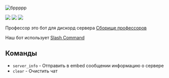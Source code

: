 ![бррррр](https://cdn.discordapp.com/attachments/753626564188569680/852862211104833536/unknown.png)

<p align="left">
    <img src="https://img.shields.io/github/commit-activity/m/SayHelloRoman/Professor">
    <img src="https://img.shields.io/github/stars/SayHelloRoman/Professor?style=social">
    <img src="https://img.shields.io/github/license/SayHelloRoman/Professor">
</p>

Профессор это бот для дискорд сервера [Сборище профессоров](https://discord.gg/xq5gQtW3BS)

Наш бот использует [Slash Command](https://blog.discord.com/slash-commands-are-here-8db0a385d9e6)
 
## Команды

- ``server_info`` - Отправить в embed сообщении информацию о сервере
- ``clear`` -  Очистить чат

